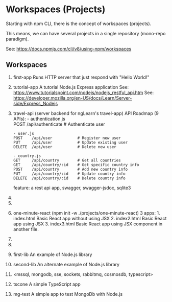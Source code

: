 # Workspaces (Projects)

Starting with npm CLI, there is the concept of workspaces (projects).

This means, we can have several projects in a single repository (mono-repo paradigm).

See: https://docs.npmjs.com/cli/v8/using-npm/workspaces

## Workspaces

1.  first-app
    Runs HTTP server that just respond with "Hello World!"
    
2.  tutorial-app
    A tutorial Node.js Express application
    See: https://www.tutorialspoint.com/nodejs/nodejs_restful_api.htm
    See: https://developer.mozilla.org/en-US/docs/Learn/Server-side/Express_Nodejs

3.  travel-api (server backend for ngLearn's travel-app)
    API Roadmap (9 APIs):
        - authentication.js    
        POST    /api/authenticate   # Authenticate user
        
        - user.js
        POST    /api/user           # Register new user
        PUT     /api/user           # Update existing user
        DELETE  /api/user           # Delete new user

        - country.js
        GET     /api/country        # Get all countries
        GET     /api/country/:id    # Get specific country info
        POST    /api/country        # Add new country info
        PUT     /api/country/:id    # Update country info
        DELETE  /api/country/:id    # Delete country info
        
    feature: 
        a rest api app, 
        swagger, 
        swagger-jsdoc,
        sqlite3

4.  <a SSE app>
5.  <a websocket app>
6.  one-minute-react (npm init -w ./projects/one-minute-react)
    3 apps:
        1.  index.html
            Basic React app without using JSX
        2.  index2.html
            Basic React app using JSX
        3.  index3.html
            Basic React app using JSX component in another file.
7.  <a cucumber app>
8.  <a rest app based on restify>
9.  first-lib
    An example of Node.js library
10. second-lib
    An alternate example of Node.js library
11. <mssql, mongodb, sse, sockets, rabbitmq, cosmosdb, typescript>
12. tscone
    A simple TypeScript app
13. mg-test
    A simple app to test MongoDb with Node.js